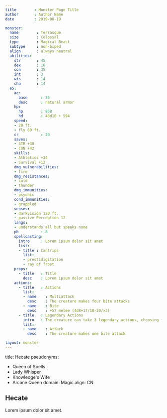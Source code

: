 ```yaml
---
title        : Monster Page Title
author       : Author Name
date         : 2019-08-19

monster:
  name        : Terrasque
  size        : Colossal
  type        : Magical Beast
  subtype     : non-biped
  align       : always neutral
  abilities:
    str       : 45
    dex       : 16
    con       : 35
    int       : 3
    wis       : 14
    cha       : 14
  e5:
    ac:
      base      : 35
      desc      : natural armor
    hp:
      hp        : 858
      hd        : 48d10 + 594
    speed:
    - 20 ft.
    - fly 60 ft.
    cr          : 20
    saves:
    - STR +30
    - CON +42
    skills:
    - Athletics +34
    - Survival +12
    dmg_vulnerabilities:
    - fire
    dmg_resistances:
    - cold
    - thunder
    dmg_immunities:
    - psychic
    cond_immunities:
    - grappled
    senses:
    - darkvision 120 ft.
    - passive Perception 12
    langs:
    - understands all but speaks none
    pb          : 8
    spellcasting:
      intro     : Lorem ipsum dolor sit amet
      list:
      - title : Cantrips
        list:
        - prestidigitation
        - ray of frost
    props:
      - title   : Title
        desc    : Lorem ipsum dolor sit amet
    actions:
      - title   : Actions
        list:
        - name    : Multiattack
          desc    : The creature makes four bite attacks
        - name    : Bite
          desc    : +57 melee (4d8+17/18-20/×3)
      - title   : Legendary Actions
        intro   : The creature can take 3 legendary actions, choosing from the options below. Only one legendary action can be used at a time and only at the end of another creature's turn. The creature regains spent legendary actions at the start of its turn.
        list:
        - name    : Attack
          desc    : The creature makes one bite attack

layout: monster
---
```


title: Hecate
pseudonyms:
- Queen of Spells
- Lady Whisper
- Knowledge's Wife
- Arcane Queen
domain: Magic
align: CN

## Hecate

Lorem ipsum dolor sit amet.

